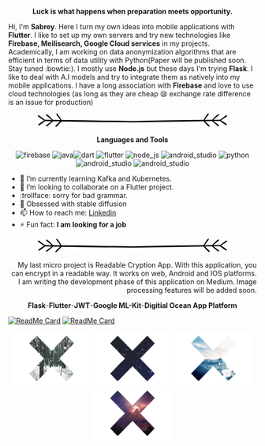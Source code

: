 
 <p align="center" >
  <b>  Luck is what happens when preparation meets opportunity.</b> 
  </p>


Hi, I'm <b>Sabrey</b>. Here I turn my own ideas into mobile applications with <b>Flutter</b>. I like to set up my own servers and try new technologies like <b>Firebase, Meilisearch, Google Cloud services</b> in my projects. Academically, I am working on data anonymization algorithms that are efficient in terms of data utility with Python(Paper will be published soon. Stay tuned :bowtie:). I mostly use <b>Node.js</b> but these days I'm trying <b>Flask</b>. 
I like to deal with A.I models and try to integrate them as natively into my mobile applications. I have a long association with <b>Firebase</b> and love to use cloud technologies (as long as they are cheap 😪 exchange rate difference is an issue for production)


<p align="center" >
   <img src="https://github.com/sabreys/sabreys/blob/main/Untitled-2.png?raw=true"/>
</p>



<p align="center" >
    <b>Languages and Tools</b>
   </p>
   <p align="center">
 <img src="https://www.vectorlogo.zone/logos/firebase/firebase-icon.svg" alt="firebase" width="40" height="40"/> <img src="https://www.vectorlogo.zone/logos/java/java-icon.svg" alt="java" width="40" height="40"/><img src="https://www.vectorlogo.zone/logos/dartlang/dartlang-icon.svg" alt="dart" width="40" height="40"/> 
  <img src="https://www.vectorlogo.zone/logos/flutterio/flutterio-icon.svg" alt="flutter" width="40" height="40"/>   
 <img  src="https://upload.wikimedia.org/wikipedia/commons/thumb/d/d9/Node.js_logo.svg/105px-Node.js_logo.svg.png" alt="node_js" width="60" height="40"/>
 <img  src="https://upload.wikimedia.org/wikipedia/commons/thumb/a/ab/TensorFlow_logo.svg/1920px-TensorFlow_logo.svg.png" alt="android_studio" width="60" height="40"/> 

 <img src="https://upload.wikimedia.org/wikipedia/commons/thumb/c/c3/Python-logo-notext.svg/1200px-Python-logo-notext.svg.png" alt="python" width="40" height="40"/> 
 <img  src="https://1.bp.blogspot.com/-LgTa-xDiknI/X4EflN56boI/AAAAAAAAPuk/24YyKnqiGkwRS9-_9suPKkfsAwO4wHYEgCLcBGAsYHQ/s0/image9.png" alt="android_studio" width="50" height="50"/> 

   <img  src="https://upload.wikimedia.org/wikipedia/commons/thumb/1/1d/PyCharm_Icon.svg/512px-PyCharm_Icon.svg.png" alt="android_studio" width="40" height="40"/> 
 

</p>






- 🌱 I’m currently learning Kafka and Kubernetes.
- 👯 I’m looking to collaborate on a Flutter project.
- :trollface: sorry for bad grammar.
- 🔨 Obsessed with stable diffusion
- 📫 How to reach me: [Linkedin](https://www.linkedin.com/in/sabri-başoğlu-9781a51a8/)
- ⚡ Fun fact:  <b> I am looking for a job </b> 



<p align="center">
   <img src="https://github.com/sabreys/sabreys/blob/main/Untitled-2.png?raw=true"/>
</p>



<p align="right">
   My last micro project is Readable Cryption App. With this application, you can encrypt in a readable way. It works on web, Android and IOS platforms. I am writing the development phase of this application on Medium. Image processing features will be added soon.
 
</p>
<p align="center">
 <b>Flask</b>-<b>Flutter</b>-<b>JWT</b>-<b>Google ML-Kit</b>-<b>Digitial Ocean App Platform</b>
 </p>
 
 </p>

[![ReadMe Card](https://github-readme-stats.vercel.app/api/pin/?username=sabreys&repo=readable_cryption&show_owner=true)](https://github.com/sabreys/readable_cryption)
[![ReadMe Card](https://github-readme-stats.vercel.app/api/pin/?username=sabreys&repo=readable_cryption_server&show_owner=true)](https://github.com/sabreys/readable_cryption_server)











<p align="center">
  <img src="https://github.com/sabreys/sabreys/blob/main/kar.gif?raw=true"/>
  <img src="https://github.com/sabreys/sabreys/blob/main/uzay.gif?raw=true"/>
  <img src="https://github.com/sabreys/sabreys/blob/main/deniz.gif?raw=true"/>
  <img src="https://github.com/sabreys/sabreys/blob/main/f%C4%B1rt%C4%B1na.gif?raw=true"/>
</p>




<!--
**sabreys/sabreys** is a ✨ _special_ ✨ repository because its `README.md` (this file) appears on your GitHub profile.

-->
